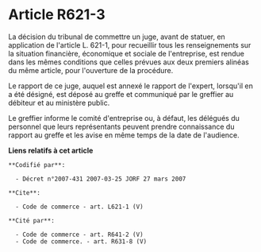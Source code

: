 # Article R621-3

La décision du tribunal de commettre un juge, avant de statuer, en application de l'article L. 621-1, pour recueillir tous
les renseignements sur la situation financière, économique et sociale de l'entreprise, est rendue dans les mêmes conditions
que celles prévues aux deux premiers alinéas du même article, pour l'ouverture de la procédure. 

Le rapport de ce juge, auquel est annexé le rapport de l'expert, lorsqu'il en a été désigné, est déposé au greffe et
communiqué par le greffier au débiteur et au ministère public. 

Le greffier informe le comité d'entreprise ou, à défaut, les délégués du personnel que leurs représentants peuvent prendre
connaissance du rapport au greffe et les avise en même temps de la date de l'audience.

**Liens relatifs à cet article**

	**Codifié par**:

	  - Décret n°2007-431 2007-03-25 JORF 27 mars 2007

	**Cite**:

	  - Code de commerce - art. L621-1 (V)

	**Cité par**:

	  - Code de commerce - art. R641-2 (V)
	  - Code de commerce. - art. R631-8 (V)
